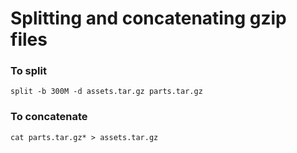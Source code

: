 # Splitting and concatenating gzip files

### To split
`split -b 300M -d assets.tar.gz parts.tar.gz`

### To concatenate
`cat parts.tar.gz* > assets.tar.gz`
